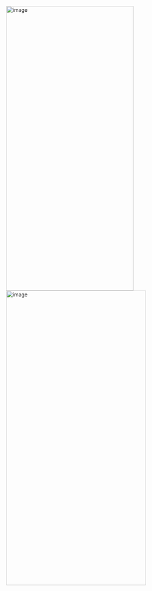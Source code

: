 <img width="347" height="776" alt="image" src="https://github.com/user-attachments/assets/b9c61802-82d3-4778-87bd-3480b4448e1b" />
<img width="381" height="803" alt="image" src="https://github.com/user-attachments/assets/ffbcb984-3568-48e8-9612-7e315a410c1b" />

